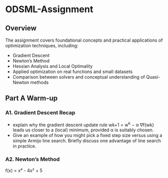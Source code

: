 # ODSML-Assignment

## Overview
The assignment covers foundational concepts and practical applications of optimization techniques, including:
- Gradient Descent
- Newton’s Method
- Hessian Analysis and Local Optimality
- Applied optimization on real functions and small datasets
- Comparison between solvers and conceptual understanding of Quasi-Newton methods

## Part A Warm-up
### A1. Gradient Descent Recap
- explain why the gradient descent update rule
  wk+1 = w<sup>k</sup> − α ∇f(wk)
leads us closer to a (local) minimum, provided α is suitably chosen.
- Give an example of how you might pick a fixed step size versus using a simple Armijo line
search. Briefly discuss one advantage of line search in practice.

### A2. Newton’s Method
f(x) = x⁴ - 4x² + 5
